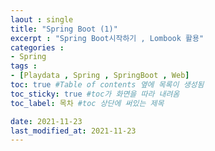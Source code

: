 ```yaml
---
laout : single
title: "Spring Boot (1)"
excerpt : "Spring Boot시작하기 , Lombook 활용"
categories :
- Spring
tags :
- [Playdata , Spring , SpringBoot , Web]
toc: true #Table of contents 옆에 목록이 생성됨
toc_sticky: true #toc가 화면을 따라 내려옴
toc_label: 목차 #toc 상단에 써있는 제목

date: 2021-11-23
last_modified_at: 2021-11-23
---
```

